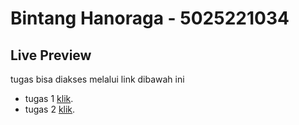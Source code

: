 # Bintang Hanoraga - 5025221034
## Live Preview
tugas bisa diakses melalui link dibawah ini 
- tugas 1 [klik](https://its.id/m/GRAFKOMA_tugas1_034).
- tugas 2 [klik](https://bntngwb.github.io/FIN).
